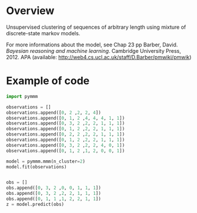 # Overview

Unsupervised clustering of sequences of arbitrary length using mixture of discrete-state markov models.

For more informations about the model, see Chap 23 pp
Barber, David. *Bayesian reasoning and machine learning*. Cambridge University Press, 2012.
APA (available: http://web4.cs.ucl.ac.uk/staff/D.Barber/pmwiki/pmwik)


# Example of code

``` python
import pymmm

observations = []
observations.append([0, 2 ,2, 2, 4])
observations.append([0, 1, 2 ,4, 4, 4, 1, 1])
observations.append([0, 3, 2 ,2, 2, 1, 1, 1])
observations.append([0, 1, 2 ,2, 2, 1, 1, 1])
observations.append([0, 2, 2 ,2, 2, 1, 1, 1])
observations.append([0, 1, 2 ,2, 2, 1, 1, 1])
observations.append([0, 3, 2 ,2, 2, 4, 0, 1])
observations.append([0, 1, 2 ,1, 2, 0, 0, 1])

model = pymmm.mmm(n_cluster=2)
model.fit(observations)


obs = []
obs.append([0, 3, 2 ,0, 0, 1, 1, 1])
obs.append([0, 3, 2 ,2, 2, 1, 1, 1])
obs.append([0, 1, 1 ,1, 2, 2, 1, 1])
z = model.predict(obs)
```